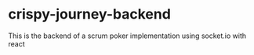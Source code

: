 # crispy-journey-backend
This is the backend of a scrum poker implementation using socket.io with react
